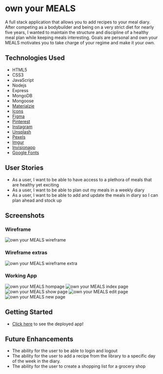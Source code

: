 # own your MEALS

A full stack application that allows you to add recipes to your meal diary. After competing as a bodybuilder and being on a very strict diet for nearly five years, I wanted to maintain the structure and discipline of a healthy meal plan while keeping meals interesting. Goals are personal and own your MEALS motivates you to take charge of your regime and make it your own.

## Technologies Used

* HTML5
* CSS3
* JavaScript
* Nodejs
* Express
* MongoDB
* Mongoose
* [Materialzie](https://materializecss.com/)
* [Icons](https://fontawesome.com/icons?d=gallery&p=2)
* [Figma](https://www.figma.com/files/user/979381893432674988?fuid=979381893432674988)
* [Pinterest](https://www.pinterest.com/)
* [Instagram](https://www.instagram.com/weglow/)
* [Unsplash](https://unsplash.com/)
* [Pexels](https://www.pexels.com/)
* [Imgur](https://imgur.com/)
* [Invisionapp](https://www.invisionapp.com/inside-design/design-resources/do/)
* [Google Fonts](https://fonts.google.com/)

## User Stories
* As a user, I want to be able to have access to a plethora of meals that are healthy yet exciting
* As a user, I want to be able to plan out my meals in a weekly diary
* As a user, I want to be able to add and update the meals in diary so I can plan ahead and stock up 

## Screenshots
### Wireframe
![own your MEALS wireframe](imgs/own-your-meals-wireframe.png)
### Wireframe extras
![own your MEALS wireframe extra](imgs/own-your-meals-wireframe-extra.png)

### Working App 
![own your MEALS hompage](imgs/own-your-meals-home.png)
![own your MEALS index page](imgs/own-your-meals-index.jpg)
![own your MEALS show page](imgs/own-your-meals-show.png)
![own your MEALS edit page](imgs/own-your-meals-edit.png)
![own your MEALS new page](imgs/own-your-meals-new.png)

## Getting Started

* [Click here]() to see the deployed app!

## Future Enhancements
* The ability for the user to be able to login and logout
* The ability for the user to add a recipe from the library to a specific day of the week in the diary.
* The ability for the user to create a shopping list for a grocery shop